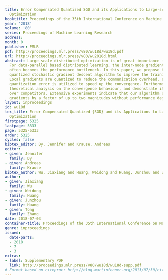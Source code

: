 ```yaml
---
title: Error Compensated Quantized SGD and its Applications to Large-scale Distributed
  Optimization
booktitle: Proceedings of the 35th International Conference on Machine Learning
year: '2018'
volume: '80'
series: Proceedings of Machine Learning Research
address: 
month: 0
publisher: PMLR
pdf: http://proceedings.mlr.press/v80/wu18d/wu18d.pdf
url: http://proceedings.mlr.press/v80/wu2018d.html
abstract: Large-scale distributed optimization is of great importance in various applications.
  For data-parallel based distributed learning, the inter-node gradient communication
  often becomes the performance bottleneck. In this paper, we propose the error compensated
  quantized stochastic gradient descent algorithm to improve the training efficiency.
  Local gradients are quantized to reduce the communication overhead, and accumulated
  quantization error is utilized to speed up the convergence. Furthermore, we present
  theoretical analysis on the convergence behaviour, and demonstrate its advantage
  over competitors. Extensive experiments indicate that our algorithm can compress
  gradients by a factor of up to two magnitudes without performance degradation.
layout: inproceedings
id: wu18d
tex_title: Error Compensated Quantized {SGD} and its Applications to Large-scale Distributed
  Optimization
firstpage: 5325
lastpage: 5333
page: 5325-5333
order: 5325
cycles: false
bibtex_editor: Dy, Jennifer and Krause, Andreas
editor:
- given: Jennifer
  family: Dy
- given: Andreas
  family: Krause
bibtex_author: Wu, Jiaxiang and Huang, Weidong and Huang, Junzhou and Zhang, Tong
author:
- given: Jiaxiang
  family: Wu
- given: Weidong
  family: Huang
- given: Junzhou
  family: Huang
- given: Tong
  family: Zhang
date: 2018-07-03
container-title: Proceedings of the 35th International Conference on Machine Learning
genre: inproceedings
issued:
  date-parts:
  - 2018
  - 7
  - 3
extras:
- label: Supplementary PDF
  link: http://proceedings.mlr.press/v80/wu18d/wu18d-supp.pdf
# Format based on citeproc: http://blog.martinfenner.org/2013/07/30/citeproc-yaml-for-bibliographies/
---
```

